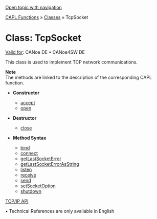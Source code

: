 [Open topic with navigation](../../../../CANoeDEFamily.htm#Topics/CAPLFunctions/ObjectOrientedProg/CAPLfunctionsOOPTCPSocket.md)

[CAPL Functions](../CAPLfunctions.md) » [Classes](CAPLfunctionsOOPClassesObjects.md) » TcpSocket

# Class: TcpSocket

[Valid for](../../Shared/FeatureAvailability.md):  CANoe DE • CANoe4SW DE

This class is used to implement TCP network communications.

**Note**  
The methods are linked to the description of the corresponding CAPL function.

- **Constructor**
  - [accept](../TCPIPAPI/Functions/CAPLfunctionTCPAccept.md)
  - [open](../TCPIPAPI/Functions/CAPLfunctionTCPOpen.md)

- **Destructor**
  - [close](../TCPIPAPI/Functions/CAPLfunctionTCPClose.md)

- **Method Syntax**
  - [bind](../TCPIPAPI/Functions/CAPLfunctionIPBind.md)
  - [connect](../TCPIPAPI/Functions/CAPLfunctionTCPConnect.md)
  - [getLastSocketError](../TCPIPAPI/Functions/CAPLfunctionIPGetLastSocketError.md)
  - [getLastSocketErrorAsString](../TCPIPAPI/Functions/CAPLfunctionIPGetLastSocketErrorAsString.md)
  - [listen](../TCPIPAPI/Functions/CAPLfunctionTCPListen.md)
  - [receive](../TCPIPAPI/Functions/CAPLfunctionTCPReceive.md)
  - [send](../TCPIPAPI/Functions/CAPLfunctionTCPSend.md)
  - [setSocketOption](../TCPIPAPI/Functions/CAPLfunctionIPSetSocketOption.md)
  - [shutdown](../TCPIPAPI/Functions/CAPLfunctionTCPShutdown.md)

[TCP/IP API](../TCPIPAPI/CAPLfunctionsTCPIPOverview.md)

•  Technical References are only available in English
